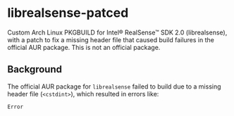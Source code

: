 # librealsense-patced



Custom Arch Linux PKGBUILD for Intel® RealSense™ SDK 2.0 (librealsense), with a patch to fix a missing header file that caused build failures in the official AUR package. This is not an official package.


## Background

The official AUR package for `librealsense` failed to build due to a missing header file (`<cstdint>`), which resulted in errors like:

```output
Error
```
